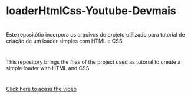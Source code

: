 # loaderHtmlCss-Youtube-Devmais
#
Este repositótio incorpora os arquivos do projeto utilizado para tutorial de criação de um loader simples com HTML e CSS
#
This repository brings the files of the project used as tutorial to create a simple loader with HTML and CSS 
#
<a href="https://www.youtube.com/watch?v=NzTBD-SEgCo">Click here to acess the video</a>
